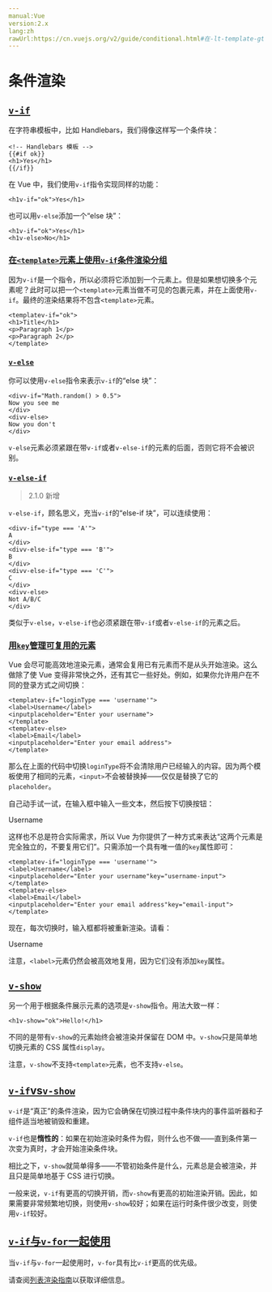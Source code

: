```yaml
---
manual:Vue
version:2.x
lang:zh
rawUrl:https://cn.vuejs.org/v2/guide/conditional.html#在-lt-template-gt-中配合-v-if-条件渲染一整组
---
```



# 条件渲染

## [`v-if`](%25297#v-if "v-if")<a name="v-if"></a>


在字符串模板中，比如 Handlebars，我们得像这样写一个条件块：


```
<!-- Handlebars 模板 -->
{{#if ok}}
<h1>Yes</h1>
{{/if}}

``` 



在 Vue 中，我们使用`v-if`指令实现同样的功能：


```
<h1v-if="ok">Yes</h1>

``` 



也可以用`v-else`添加一个“else 块”：


```
<h1v-if="ok">Yes</h1>
<h1v-else>No</h1>

``` 


### [在`<template>`元素上使用`v-if`条件渲染分组](%25297#在-lt-template-gt-元素上使用-v-if-条件渲染分组 "在 <template> 元素上使用 v-if 条件渲染分组")<a name="在-lt-template-gt-元素上使用-v-if-条件渲染分组"></a>


因为`v-if`是一个指令，所以必须将它添加到一个元素上。但是如果想切换多个元素呢？此时可以把一个`<template>`元素当做不可见的包裹元素，并在上面使用`v-if`。最终的渲染结果将不包含`<template>`元素。


```
<templatev-if="ok">
<h1>Title</h1>
<p>Paragraph 1</p>
<p>Paragraph 2</p>
</template>

``` 


### [`v-else`](%25297#v-else "v-else")<a name="v-else"></a>


你可以使用`v-else`指令来表示`v-if`的“else 块”：


```
<divv-if="Math.random() > 0.5">
Now you see me
</div>
<divv-else>
Now you don't
</div>

``` 



`v-else`元素必须紧跟在带`v-if`或者`v-else-if`的元素的后面，否则它将不会被识别。


### [`v-else-if`](%25297#v-else-if "v-else-if")<a name="v-else-if"></a>
<blockquote>

2.1.0 新增

</blockquote>

`v-else-if`，顾名思义，充当`v-if`的“else-if 块”，可以连续使用：


```
<divv-if="type === 'A'">
A
</div>
<divv-else-if="type === 'B'">
B
</div>
<divv-else-if="type === 'C'">
C
</div>
<divv-else>
Not A/B/C
</div>

``` 



类似于`v-else`，`v-else-if`也必须紧跟在带`v-if`或者`v-else-if`的元素之后。


### [用`key`管理可复用的元素](%25297#用-key-管理可复用的元素 "用 key 管理可复用的元素")<a name="用-key-管理可复用的元素"></a>


Vue 会尽可能高效地渲染元素，通常会复用已有元素而不是从头开始渲染。这么做除了使 Vue 变得非常快之外，还有其它一些好处。例如，如果你允许用户在不同的登录方式之间切换：


```
<templatev-if="loginType === 'username'">
<label>Username</label>
<inputplaceholder="Enter your username">
</template>
<templatev-else>
<label>Email</label>
<inputplaceholder="Enter your email address">
</template>

``` 



那么在上面的代码中切换`loginType`将不会清除用户已经输入的内容。因为两个模板使用了相同的元素，`<input>`不会被替换掉——仅仅是替换了它的`placeholder`。



自己动手试一试，在输入框中输入一些文本，然后按下切换按钮：

<label>Username</label>



这样也不总是符合实际需求，所以 Vue 为你提供了一种方式来表达“这两个元素是完全独立的，不要复用它们”。只需添加一个具有唯一值的`key`属性即可：


```
<templatev-if="loginType === 'username'">
<label>Username</label>
<inputplaceholder="Enter your username"key="username-input">
</template>
<templatev-else>
<label>Email</label>
<inputplaceholder="Enter your email address"key="email-input">
</template>

``` 



现在，每次切换时，输入框都将被重新渲染。请看：

<label>Username</label>



注意，`<label>`元素仍然会被高效地复用，因为它们没有添加`key`属性。


## [`v-show`](%25297#v-show "v-show")<a name="v-show"></a>


另一个用于根据条件展示元素的选项是`v-show`指令。用法大致一样：


```
<h1v-show="ok">Hello!</h1>

``` 



不同的是带有`v-show`的元素始终会被渲染并保留在 DOM 中。`v-show`只是简单地切换元素的 CSS 属性`display`。



注意，`v-show`不支持`<template>`元素，也不支持`v-else`。


## [`v-if`vs`v-show`](%25297#v-if-vs-v-show "v-if vs v-show")<a name="v-if-vs-v-show"></a>


`v-if`是“真正”的条件渲染，因为它会确保在切换过程中条件块内的事件监听器和子组件适当地被销毁和重建。



`v-if`也是**惰性的**：如果在初始渲染时条件为假，则什么也不做——直到条件第一次变为真时，才会开始渲染条件块。



相比之下，`v-show`就简单得多——不管初始条件是什么，元素总是会被渲染，并且只是简单地基于 CSS 进行切换。



一般来说，`v-if`有更高的切换开销，而`v-show`有更高的初始渲染开销。因此，如果需要非常频繁地切换，则使用`v-show`较好；如果在运行时条件很少改变，则使用`v-if`较好。


## [`v-if`与`v-for`一起使用](%25297#v-if-与-v-for-一起使用 "v-if 与 v-for 一起使用")<a name="v-if-与-v-for-一起使用"></a>


当`v-if`与`v-for`一起使用时，`v-for`具有比`v-if`更高的优先级。



请查阅[列表渲染指南](%25731#v-for-with-v-if "")以获取详细信息。


